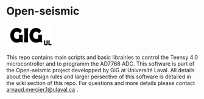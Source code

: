 # Open-seismic

![GiGUL](https://github.com/armercier/Open-seismic/blob/main/GIGul.png)

This repo contains main scripts and basic librairies to control the Teensy 4.0 microcontroller and to programm the AD7768 ADC. This software is part of the Open-seismic project developped by GiG at Université Laval. All details about the design rules and larger persective of this software is detailed in the wiki section of this repo. For questions and more details please contact arnaud.mercier.1@ulaval.ca .
